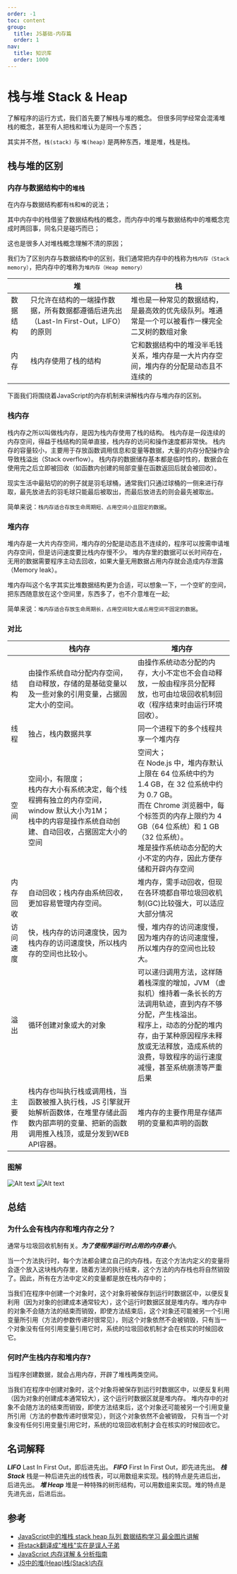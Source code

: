 ```yaml
---
order: -1
toc: content
group:
  title: JS基础-内存篇
  order: 1
nav:
  title: 知识库
  order: 1000
---
```


# 栈与堆 Stack & Heap

了解程序的运行方式，我们首先要了解栈与堆的概念。
但很多同学经常会混淆堆栈的概念，甚至有人把栈和堆认为是同一个东西；

其实并不然，`栈(stack)` 与 `堆(heap)` 是两种东西，堆是堆，栈是栈。

## 栈与堆的区别

### 内存与数据结构中的`堆栈`

在内存与数据结构都有`栈`和`堆`的说法；

其中内存中的栈借鉴了数据结构栈的概念，而内存中的堆与数据结构中的堆概念完成时两回事，同名只是碰巧而已；

这也是很多人对堆栈概念理解不清的原因；

我们为了区别内存与数据结构中的区别，我们通常把内存中的栈称为`栈内存（Stack memory）`，把内存中的堆称为`堆内存（Heap memory）`

|| 堆 | 栈 |  
| --- | --- | --- |
| 数据结构 | 只允许在结构的一端操作数据，所有数据都遵循后进先出（Last-In First-Out，LIFO）的原则 | 堆也是一种常见的数据结构，是最高效的优先级队列。堆通常是一个可以被看作一棵完全二叉树的数组对象 |
| 内存 | 栈内存使用了栈的结构 | 它和数据结构中的堆没半毛钱关系，堆内存是一大片内存空间，堆内存的分配是动态且不连续的 |


下面我们将围绕着JavaScript的内存机制来讲解栈内存与堆内存的区别。

### 栈内存

栈内存之所以叫做栈内存，是因为栈内存使用了栈的结构。
栈内存是一段连续的内存空间，得益于栈结构的简单直接，栈内存的访问和操作速度都非常快。
栈内存的容量较小，主要用于存放函数调用信息和变量等数据，大量的内存分配操作会导致栈溢出（Stack overflow）。
栈内存的数据储存基本都是临时性的，数据会在使用完之后立即被回收（如函数内创建的局部变量在函数返回后就会被回收）。

现实生活中最贴切的的例子就是羽毛球桶，通常我们只通过球桶的一侧来进行存取，最先放进去的羽毛球只能最后被取出，而最后放进去的则会最先被取出。

简单来说：`栈内存适合存放生命周期短、占用空间小且固定的数据`。

### 堆内存

堆内存是一大片内存空间，堆内存的分配是动态且不连续的，程序可以按需申请堆内存空间，但是访问速度要比栈内存慢不少。
堆内存里的数据可以长时间存在，无用的数据需要程序主动去回收，如果大量无用数据占用内存就会造成内存泄露（Memory leak）。

堆内存叫这个名字其实比堆数据结构更为合适，可以想象一下，一个空旷的空间，把东西随意放在这个空间里，东西多了，也不介意堆在一起;

简单来说：`堆内存适合存放生命周期长，占用空间较大或占用空间不固定的数据`。

### 对比

|| 栈内存 | 堆内存 |
| --- | --- | --- |
| 结构 | 由操作系统自动分配内存空间，自动释放，存储的是基础变量以及一些对象的引用变量，占据固定大小的空间。 | 由操作系统动态分配的内存，大小不定也不会自动释放，一般由程序员分配释放，也可由垃圾回收机制回收（程序结束时由运行环境回收）。 |
| 线程 | 独占，栈内数据共享 | 同一个进程下的多个线程共享一个堆内存 |
| 空间 | 空间小，有限度；<br /> 栈内存大小有系统决定，每个线程拥有独立的内存空间，window 默认大小为1M；<br /> 栈中的内容是操作系统自动创建、自动回收，占据固定大小的空间 | 空间大；<br /> 在 Node.js 中，堆内存默认上限在 64 位系统中约为 1.4 GB，在 32 位系统中约为 0.7 GB。<br /> 而在 Chrome 浏览器中，每个标签页的内存上限约为 4 GB（64 位系统）和 1 GB（32 位系统）。<br />堆是操作系统动态分配的大小不定的内存，因此方便存储和开辟内存空间 |
| 内存回收 | 自动回收；栈内存由系统回收，更加容易管理内存空间。 | 堆内存，需手动回收，但现在各环境都自带垃圾回收机制(GC)比较强大，可以适应大部分情况 |
| 访问速度 | 快，栈内存的访问速度快，因为栈内存的访问速度快，所以栈内存的空间也比较小。 | 慢，堆内存的访问速度慢，因为堆内存的访问速度慢，所以堆内存的空间也比较大。 |
| 溢出 | 循环创建对象或大的对象 | 可以递归调用方法，这样随着栈深度的增加，JVM （虚拟机）维持着一条长长的方法调用轨迹，直到内存不够分配，产生栈溢出。<br /> 程序上，动态的分配的堆内存，由于某种原因程序未释放或无法释放，造成系统的浪费，导致程序的运行速度减慢，甚至系统崩溃等严重后果|
| 主要作用 | 栈内存也叫执行栈或调用栈，当函数被推入执行栈，JS 引擎就开始解析函数体，在堆里存储此函数内部声明的变量、把新的函数调用推入栈顶，或是分发到WEB API容器。| 堆内存的主要作用是存储声明的变量和声明的函数 |

### 图解

![Alt text](./assets/stack-heap__stack.png)
![Alt text](./assets/stack-heap__heap.png)

## 总结

### 为什么会有栈内存和堆内存之分？

通常与垃圾回收机制有关。***为了使程序运行时占用的内存最小***。

当一个方法执行时，每个方法都会建立自己的内存栈，在这个方法内定义的变量将会逐个放入这块栈内存里，随着方法的执行结束，这个方法的内存栈也将自然销毁了。因此，所有在方法中定义的变量都是放在栈内存中的；

当我们在程序中创建一个对象时，这个对象将被保存到运行时数据区中，以便反复利用（因为对象的创建成本通常较大），这个运行时数据区就是堆内存。堆内存中的对象不会随方法的结束而销毁，即使方法结束后，这个对象还可能被另一个引用变量所引用（方法的参数传递时很常见），则这个对象依然不会被销毁，只有当一个对象没有任何引用变量引用它时，系统的垃圾回收机制才会在核实的时候回收它。

### 何时产生栈内存和堆内存?

当程序创建数据，就会占用内存，开辟了堆栈两类空间。

当我们在程序中创建对象时，这个对象将被保存到运行时数据区中，以便反复利用（因为对象的创建成本通常较大），这个运行时数据区就是堆内存。
堆内存中的对象不会随方法的结束而销毁，即使方法结束后，这个对象还可能被另一个引用变量所引用（方法的参数传递时很常见），则这个对象依然不会被销毁，
只有当一个对象没有任何引用变量引用它时，系统的垃圾回收机制才会在核实的时候回收它。

## 名词解释

***LIFO*** Last In First Out，即后进先出。
***FIFO*** First In First Out，即先进先出。
***栈 Stack*** 栈是一种后进先出的线性表，可以用数组来实现。栈的特点是先进后出，后进先出。
***堆 Heap*** 堆是一种特殊的树形结构，可以用数组来实现。堆的特点是先进先出，后进后出。

## 参考

- [JavaScript中的堆栈 stack heap 队列 数据结构学习 最全图片讲解](https://zhuanlan.zhihu.com/p/489973608?utm_id=0)
- [将stack翻译成"堆栈"实在是误人子弟](https://www.cnblogs.com/yjf512/p/6044656.html)
- [JavaScript 内存详解 & 分析指南](https://mp.weixin.qq.com/s/EuJzQajlU8rpZprWkXbJVg)
- [JS中的堆(Heap)栈(Stack)内存](https://www.kancloud.cn/cyyspring/more/2537022)